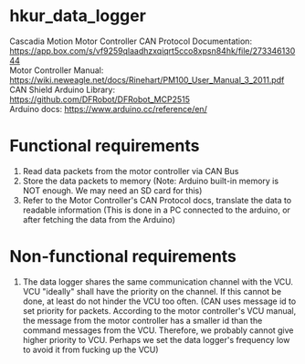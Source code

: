 # hkur_data_logger
Cascadia Motion Motor Controller CAN Protocol Documentation: https://app.box.com/s/vf9259qlaadhzxqiqrt5cco8xpsn84hk/file/27334613044 <BR>
Motor Controller Manual: https://wiki.neweagle.net/docs/Rinehart/PM100_User_Manual_3_2011.pdf <BR>
CAN Shield Arduino Library: https://github.com/DFRobot/DFRobot_MCP2515 <BR>
Arduino docs: https://www.arduino.cc/reference/en/ <BR>

# Functional requirements
1. Read data packets from the motor controller via CAN Bus
2. Store the data packets to memory (Note: Arduino built-in memory is NOT enough. We may need an SD card for this)
3. Refer to the Motor Controller's CAN Protocol docs, translate the data to readable information (This is done in a PC connected to the arduino, or after fetching the data from the Arduino)

# Non-functional requirements
1. The data logger shares the same communication channel with the VCU. VCU "ideally" shall have the priority on the channel. If this cannot be done, at least do not hinder the VCU too often. (CAN uses message id to set priority for packets. According to the motor controller's VCU manual, the message from the motor controller has a smaller id than the command messages from the VCU. Therefore, we probably cannot give higher priority to VCU. Perhaps we set the data logger's frequency low to avoid it from fucking up the VCU)
